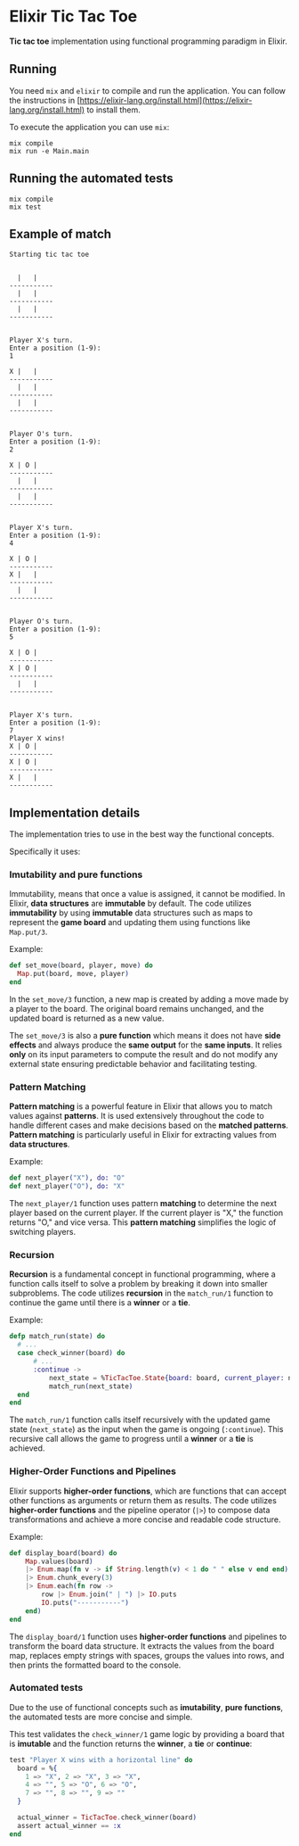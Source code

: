 # Elixir Tic Tac Toe

**Tic tac toe** implementation using functional programming paradigm in Elixir.

## Running

You need `mix` and `elixir` to compile and run the application.
You can follow the instructions in [https://elixir-lang.org/install.html](https://elixir-lang.org/install.html) to install them.

To execute the application you can use `mix`:

```shell
mix compile
mix run -e Main.main
```

## Running the automated tests

```shell
mix compile
mix test
```

## Example of match

```text
Starting tic tac toe


  |   |  
-----------
  |   |  
-----------
  |   |  
-----------


Player X's turn.
Enter a position (1-9): 
1

X |   |  
-----------
  |   |  
-----------
  |   |  
-----------


Player O's turn.
Enter a position (1-9): 
2

X | O |  
-----------
  |   |  
-----------
  |   |  
-----------


Player X's turn.
Enter a position (1-9): 
4

X | O |  
-----------
X |   |  
-----------
  |   |  
-----------


Player O's turn.
Enter a position (1-9): 
5

X | O |  
-----------
X | O |  
-----------
  |   |  
-----------


Player X's turn.
Enter a position (1-9): 
7
Player X wins!
X | O |  
-----------
X | O |  
-----------
X |   |  
-----------

```

## Implementation details

The implementation tries to use in the best way the functional concepts.

Specifically it uses:

### Imutability and pure functions

Immutability, means that once a value is assigned, it cannot be modified.
In Elixir, **data structures** are **immutable** by default.
The code utilizes **immutability** by using **immutable** data structures such as maps to represent the **game board** and updating them using functions like `Map.put/3`.

Example:

```elixir
def set_move(board, player, move) do
  Map.put(board, move, player)
end
```

In the `set_move/3` function, a new map is created by adding a move made by a player to the board.
The original board remains unchanged, and the updated board is returned as a new value.

The `set_move/3` is also a **pure function** which means it does not have **side effects** and always produce the **same output** for the **same inputs**.
It relies **only** on its input parameters to compute the result and do not modify any external state ensuring predictable behavior and facilitating testing.


### Pattern Matching

**Pattern matching** is a powerful feature in Elixir that allows you to match values against **patterns**.
It is used extensively throughout the code to handle different cases and make decisions based on the **matched patterns**.
**Pattern matching** is particularly useful in Elixir for extracting values from **data structures**.

Example:

```elixir
def next_player("X"), do: "O"
def next_player("O"), do: "X"
```

The `next_player/1` function uses pattern **matching** to determine the next player based on the current player.
If the current player is "X," the function returns "O," and vice versa.
This **pattern matching** simplifies the logic of switching players.


### Recursion

**Recursion** is a fundamental concept in functional programming, where a function calls itself to solve a problem by breaking it down into smaller subproblems.
The code utilizes **recursion** in the `match_run/1` function to continue the game until there is a **winner** or a **tie**.

Example:

```elixir
defp match_run(state) do
  # ...
  case check_winner(board) do
      # ...
      :continue ->
          next_state = %TicTacToe.State{board: board, current_player: next_player(player)}
          match_run(next_state)
  end
end
```

The `match_run/1` function calls itself recursively with the updated game state (`next_state`) as the input when the game is ongoing (`:continue`).
This recursive call allows the game to progress until a **winner** or a **tie** is achieved.

### Higher-Order Functions and Pipelines

Elixir supports **higher-order functions**, which are functions that can accept other functions as arguments or return them as results.
The code utilizes **higher-order functions** and the pipeline operator (`|>`) to compose data transformations and achieve a more concise and readable code structure.

Example:

```elixir
def display_board(board) do
    Map.values(board)
    |> Enum.map(fn v -> if String.length(v) < 1 do " " else v end end)
    |> Enum.chunk_every(3)
    |> Enum.each(fn row ->
        row |> Enum.join(" | ") |> IO.puts
        IO.puts("-----------")
    end)
end
```

The `display_board/1` function uses **higher-order functions** and pipelines to transform the board data structure.
It extracts the values from the board map, replaces empty strings with spaces, groups the values into rows, and then prints the formatted board to the console.

### Automated tests

Due to the use of functional concepts such as **imutability**, **pure functions**, the automated tests are more concise and simple.

This test validates the `check_winner/1` game logic by providing a board that is **imutable** and the function returns the **winner**, a **tie** or **continue**:

```elixir
test "Player X wins with a horizontal line" do
  board = %{
    1 => "X", 2 => "X", 3 => "X",
    4 => "", 5 => "O", 6 => "O",
    7 => "", 8 => "", 9 => ""
  }

  actual_winner = TicTacToe.check_winner(board)
  assert actual_winner == :x
end
```

